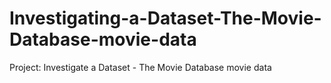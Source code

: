 # Investigating-a-Dataset-The-Movie-Database-movie-data
Project: Investigate a Dataset - The Movie Database movie data
